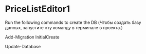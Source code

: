 # PriceListEditor1
Run the following commands to create the DB (Чтобы создать базу данных, запустите эту команду в терминале в проекта.)

Add-Migration InitialCreate


Update-Database
